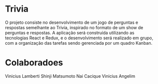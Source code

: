# Trivia
O projeto consiste no desenvolvimento de um jogo de perguntas e respostas semelhante ao Trivia, inspirado no formato de um show de perguntas e respostas. A aplicação será construída utilizando as tecnologias React e Redux, e o desenvolvimento será realizado em grupo, com a organização das tarefas sendo gerenciada por um quadro Kanban.
# Colaboradoes
Vinicius Lamberti
Shinji Matsumoto
Nai Cacique
Vinicius Angelim
